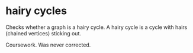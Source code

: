 # hairy cycles
Checks whether a graph is a hairy cycle.
A hairy cycle is a cycle with hairs (chained vertices) sticking out.

Coursework. Was never corrected.
